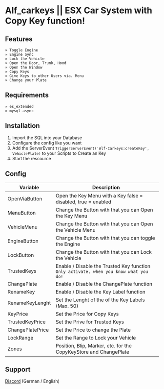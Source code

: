 # Alf_carkeys || ESX Car System with Copy Key function!

## Features
```
» Toggle Engine
» Engine Sync
» Lock the Vehicle
» Open the Door, Trunk, Hood
» Open the Window
» Copy Keys
» Give Keys to other Users via. Menu
» Change your Plate
```

## Requirements
```
» es_extended
» mysql-async
```

## Installation
1. Import the SQL into your Database
2. Configure the config like you want
3. Add the ServerEvent ```TriggerServerEvent('Alf-Carkeys:createKey', VehiclePlate)``` to your Scripts to Create an Key
4. Start the rescource

## Config 
Variable |  Description
------------- | -------------
OpenViaButton | Open the Key Menu with a Key false = disabled, true = enabled
MenuButton | Change the Button with that you can Open the Key Menu
VehicleMenu | Change the Button with that you can Open the Vehicle Menu
EngineButton | Change the Button with that you can toggle the Engine
LockButton | Change the Button with that you can Lock the Vehicle
TrustedKeys | Enable / Disable the Trusted Key function `Only activate, when you know what you do!`
ChangePlate | Enable / Disable the ChangePlate function
RenameKey | Enable / Disable the Key Label function
RenameKeyLenght | Set the Lenght of the of the Key Labels (Max. 50)
KeyPrice | Set the Price for Copy Keys
TrustedKeyPrice | Set the Prive for Trusted Keys
ChangePlatePrice | Set the Price to change the Plate
LockRange | Set the Range to Lock your Vehicle
Zones | Position, Blip, Marker, etc. for the CopyKeyStore and ChangePlate 

## Support

[Discord](https://discord.gg/6jsHUVMh8G) (German / English)
